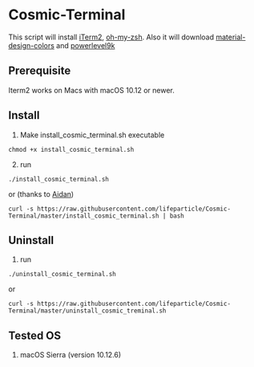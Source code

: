 # Cosmic-Terminal

This script will install [iTerm2](https://github.com/gnachman/iTerm2), [oh-my-zsh](https://github.com/robbyrussell/oh-my-zsh). Also it will download [material-design-colors](https://github.com/MartinSeeler/iterm2-material-design) and [powerlevel9k](https://github.com/bhilburn/powerlevel9k)

## Prerequisite

Iterm2 works on Macs with macOS 10.12 or newer.

## Install

1. Make install_cosmic_terminal.sh executable
```
chmod +x install_cosmic_terminal.sh
```

2. run
```
./install_cosmic_terminal.sh
```

or (thanks to [Aidan](https://github.com/cyclotron3k))

```
curl -s https://raw.githubusercontent.com/lifeparticle/Cosmic-Terminal/master/install_cosmic_terminal.sh | bash
```

## Uninstall

1. run
```
./uninstall_cosmic_terminal.sh
```

or

```
curl -s https://raw.githubusercontent.com/lifeparticle/Cosmic-Terminal/master/uninstall_cosmic_treminal.sh
```

## Tested OS
1. macOS Sierra (version 10.12.6)

